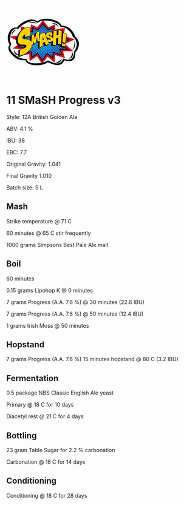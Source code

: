 ![logo](./11_SMaSH_Progress.jpeg)

# 11 SMaSH Progress v3

Style: 12A British Golden Ale

ABV: 4.1 %

IBU: 38

EBC: 7.7

Original Gravity: 1.041

Final Gravity 1.010

Batch size: 5 L

## Mash

Strike temperature @ 71 C

60 minutes @ 65 C stir frequently

1000 grams Simpsons Best Pale Ale malt

## Boil

60 minutes

0.15 grams Lipohop K @ 0 minutes

7 grams Progress (A.A. 7.6 %) @ 30 minutes (22.6 IBU)

7 grams Progress (A.A. 7.6 %) @ 50 minutes (12.4 IBU)

1 grams Irish Moss @ 50 minutes

## Hopstand

7 grams Progress (A.A. 7.6 %) 15 minutes hopstand @ 80 C (3.2 IBU)

## Fermentation

0.5 package NBS Classic English Ale yeast

Primary @ 18 C for 10 days

Diacetyl rest @ 21 C for 4 days

## Bottling

23 gram Table Sugar for 2.2 % carbonation

Carbonation @ 18 C for 14 days

## Conditioning

Conditioning @ 18 C for 28 days
